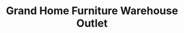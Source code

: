 ---
title: "Grand Home Furniture Warehouse Outlet"
url: /roanoke/grand-home-furniture-warehouse-outlet/
shop: Möbel
---